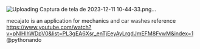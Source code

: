 ![Uploading Captura de tela de 2023-12-11 10-44-33.png…]()

mecajato is an application for mechanics and car washes
reference https://www.youtube.com/watch?v=pNlHlhWDpV0&list=PL3gEA6Xsr_enTjEeyAyLrqdJmEFM8FvwM&index=1
@pythonando
